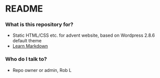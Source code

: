 # README #


### What is this repository for? ###

* Static HTML/CSS etc. for advent website, based on Wordpress 2.8.6 default theme 
* [Learn Markdown](https://bitbucket.org/tutorials/markdowndemo)

### Who do I talk to? ###

* Repo owner or admin, Rob L
